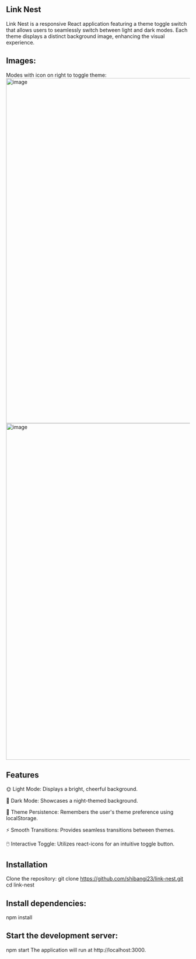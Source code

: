 ## Link Nest
Link Nest is a responsive React application featuring a theme toggle switch that allows users to seamlessly switch between light and dark modes. Each theme displays a distinct background image, enhancing the visual experience.

## Images:
Modes with icon on right to toggle theme:
<img width="943" alt="image" src="https://github.com/user-attachments/assets/730c7d44-0e51-4441-b9b8-421a3e0b8f73" />
<img width="920" alt="image" src="https://github.com/user-attachments/assets/a409787a-58bf-46c3-88d2-acee8e02ebd8" />

## Features
🌞 Light Mode: Displays a bright, cheerful background.

🌙 Dark Mode: Showcases a night-themed background.

🎨 Theme Persistence: Remembers the user's theme preference using localStorage.

⚡ Smooth Transitions: Provides seamless transitions between themes.

🖱️ Interactive Toggle: Utilizes react-icons for an intuitive toggle button.

## Installation
Clone the repository:
git clone https://github.com/shibangi23/link-nest.git
cd link-nest


## Install dependencies:
npm install

## Start the development server:
npm start
The application will run at http://localhost:3000.

